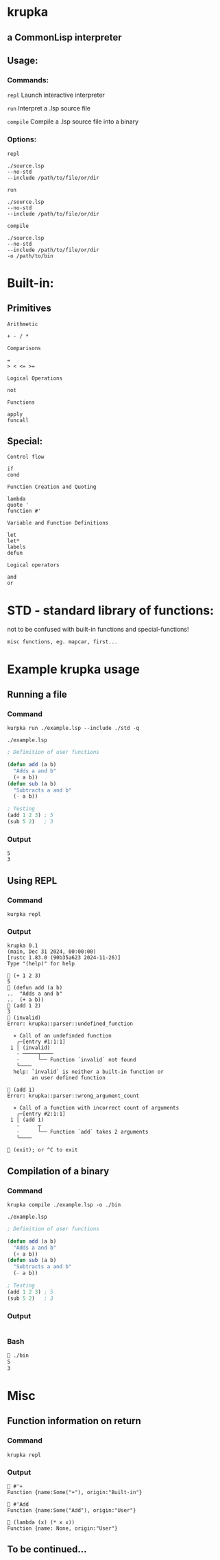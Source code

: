 # krupka
## a CommonLisp interpreter

## Usage:

### Commands:

``repl``    Launch interactive interpreter

``run``     Interpret a .lsp source file

``compile`` Compile a .lsp source file into a binary


### Options:
``repl``
```
./source.lsp
--no-std
--include /path/to/file/or/dir
```
``run``
```
./source.lsp
--no-std
--include /path/to/file/or/dir
```
``compile``
```
./source.lsp
--no-std
--include /path/to/file/or/dir
-o /path/to/bin

```
# Built-in:
## Primitives
``Arithmetic``
```
+ - / *
```
``Comparisons``
```
=
> < <= >=
```
``Logical Operations``
```
not
```

``Functions``
```
apply
funcall
```
## Special:
``Control flow``
```
if
cond
```
``Function Creation and Quoting``
```
lambda
quote '
function #'
```
``Variable and Function Definitions``
```
let
let*
labels
defun
```
``Logical operators``
```
and
or
```
# STD - standard library of functions:
not to be confused with built-in functions and special-functions!

```
misc functions, eg. mapcar, first...
```

# Example krupka usage

## Running a file
### Command
``kurpka run ./example.lsp --include ./std -q``

``./example.lsp``
```lisp
; Definition of user functions

(defun add (a b)
  "Adds a and b"
  (+ a b))
(defun sub (a b)
  "Subtracts a and b"
  (- a b))

; Testing
(add 1 2 3) ; 5
(sub 5 2)   ; 3
```
### Output
```
5
3
```

## Using REPL
### Command
``kurpka repl``

### Output
```
krupka 0.1
(main, Dec 31 2024, 00:00:00)
[rustc 1.83.0 (90b35a623 2024-11-26)]
Type "(help)" for help

 (+ 1 2 3)
5
 (defun add (a b)
..  "Adds a and b"
..  (+ a b))
 (add 1 2)
3
 (invalid)
Error: krupka::parser::undefined_function

  × Call of an undefinded function
   ╭─[entry #1:1:1]
 1 │ (invalid)
   · ─────┬────
   ·      ╰── Function `invalid` not found
   ╰────
  help: `invalid` is neither a built-in function or
        an user defined function

 (add 1)
Error: krupka::parser::wrong_argument_count

  × Call of a function with incorrect count of arguments
   ╭─[entry #2:1:1]
 1 │ (add 1)
   ·      ┬
   ·      ╰── Function `add` takes 2 arguments
   ╰────

 (exit); or ^C to exit
```

## Compilation of a binary
### Command
``krupka compile ./example.lsp -o ./bin``

``./example.lsp``
```lisp
; Definition of user functions

(defun add (a b)
  "Adds a and b"
  (+ a b))
(defun sub (a b)
  "Subtracts a and b"
  (- a b))

; Testing
(add 1 2 3) ; 5
(sub 5 2)   ; 3
```
### Output
```
```

### Bash
```bash
 ./bin
5
3
```

# Misc

## Function information on return
### Command
``krupka repl``

### Output
```
 #'+
Function {name:Some("+"), origin:"Built-in"}

 #'Add
Function {name:Some("Add"), origin:"User"}

 (lambda (x) (* x x))
Function {name: None, origin:"User"}
```

## To be continued...